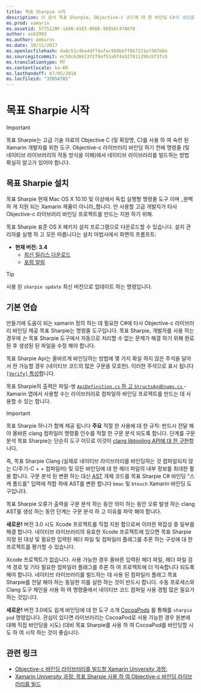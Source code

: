 ```yaml
---
title: 목표 Sharpie 시작
description: 이 문서 목표 Sharpie, Objective-c 코드에 대 한 바인딩 C#의 생성을 자동화 하는 데이 도구는 높은 수준의 개요를 제공 합니다.
ms.prod: xamarin
ms.assetid: 577512BF-1A90-41E5-89DE-9E056C478678
author: asb3993
ms.author: amburns
ms.date: 10/11/2017
ms.openlocfilehash: da8c51c4ba4df74afac950bbff867221e7307d6e
ms.sourcegitcommit: ec50c626613f2f9af51a9f4a52781129bcbf3fcb
ms.translationtype: MT
ms.contentlocale: ko-KR
ms.lasthandoff: 07/05/2018
ms.locfileid: "37854781"
---
```

# <a name="getting-started-with-objective-sharpie"></a>목표 Sharpie 시작

> [!IMPORTANT]
> 목표 Sharpie는 고급 기술 자료의 Objective C (및 확장명, C)를 사용 하 여 숙련 된 Xamarin 개발자를 위한 도구. Objective-c 라이브러리 바인딩 하기 전에 명령줄 (및 네이티브 라이브러리의 작동 방식을 이해)에서 네이티브 라이브러리를 빌드하는 방법 확실히 알고가 있어야 합니다.

<a name="installing" />

## <a name="installing-objective-sharpie"></a>목표 Sharpie 설치

목표 Sharpie 현재 Mac OS X 10.10 및 이상에서 독립 실행형 명령줄 도구 이며 _완벽 하 게 지원 되는 Xamarin 제품이 아니라_합니다. 만 사용할 고급 개발자가 타사 Objective-c 라이브러리 바인딩 프로젝트를 만드는 지원 하기 위해.

목표 Sharpie 표준 OS X 패키지 설치 프로그램으로 다운로드할 수 있습니다.
설치 관리자를 실행 하 고 모든 따릅니다는 설치 마법사에서 화면의 프롬프트:

- **현재 버전: 3.4**
  - [최신 릴리스 다운로드](https://dl.xamarin.com/objective-sharpie/ObjectiveSharpie.pkg)
  - [포럼 알림](https://forums.xamarin.com/discussion/104800/objective-sharpie-3-4)

> [!TIP]
> 사용 된 `sharpie update` 최신 버전으로 업데이트 하는 명령입니다.

## <a name="basic-walkthrough"></a>기본 연습

만들기에 도움이 되는 xamarin 정의 하는 데 필요한 C#에 타사 Objective-c 라이브러리 바인딩 제공 목표 Sharpie는 명령줄 도구입니다.
목표 Sharpie, 개발자를 사용 하는 경우에 *는* 목표 Sharpie 도구에서 자동으로 처리할 수 없는 문제가 해결 하기 위해 완료 된 후 생성된 된 파일을 수정 해야 합니다.

목표 Sharpie Api는 올바르게 바인딩하는 방법에 몇 가지 확실 하지 않은 주석을 달아서 한 가능할 경우 (네이티브 코드의 많은 구문을 모호한).
이러한 주석으로 표시 됩니다 [ `[Verify]` 특성](~/cross-platform/macios/binding/objective-sharpie/platform/verify.md)합니다.

목표 Sharpie의 출력은 파일-쌍 [ `ApiDefinition.cs` 하 고 `StructsAndEnums.cs` ](~/cross-platform/macios/binding/objective-sharpie/platform/apidefinitions-structsandenums.md) -Xamarin 앱에서 사용할 수는 라이브러리로 컴파일하 바인딩 프로젝트를 만드는 데 사용할 수 있는 합니다.

> [!IMPORTANT]
> 목표 Sharpie 하나가 함께 제공 됩니다 **주요** 적절 한 사용에 대 한 규칙: 반드시 전달 해야 올바른 clang 컴파일러 명령줄 인수를 적절 한 구문 분석 되도록 합니다. 단계를 구문 분석 목표 Sharpie는 단순히 도구 이므로 이것이 [clang libtooling API에 대 한 구현](http://clang.llvm.org/docs/LibTooling.html)합니다.

즉, 목표 Sharpie Clang (실제로 네이티브 라이브러리를 바인딩하는 것 컴파일되지 않는 C/주기-C + + 컴파일러) 및 모든 바인딩에 대 한 헤더 파일의 내부 정보를 최대한 활용 합니다.
구문 분석 된 변환 하는 대신 [AST](http://en.wikipedia.org/wiki/Abstract_syntax_tree) 개체 코드를 목표 Sharpie C# 바인딩 "스 캐 폴드를" 입력에 적합 하에 AST를 변환 합니다 `bmac` 및 `btouch` Xamarin 바인딩 도구입니다.

목표 Sharpie 오류가 출력을 구문 분석 하는 동안 의미 하는 동안 오류 발생 하는 clang AST를 생성 하는 동안 단계는 구문 분석 하 고 이유를 파악 해야 합니다.

**새로운!** 버전 3.0 시도 Xcode 프로젝트를 직접 지원 함으로써 이러한 복잡성 중 일부를 해결 합니다. 네이티브 라이브러리의 유효한 Xcode 프로젝트에 있으면 목표 Sharpie 지정 된 대상 및 필요한 입력된 헤더 파일 및 컴파일러 플래그를 추론 하는 구성에 대 한 프로젝트를 평가할 수 있습니다.

Xcode 프로젝트가 없습니다. 사용 가능한 경우 올바른 입력된 헤더 파일, 헤더 파일 검색 경로 및 기타 필요한 컴파일러 플래그를 추론 하 여 프로젝트에 더 익숙합니다 되도록 해야 합니다. 네이티브 라이브러리를 빌드하는 데 사용 된 컴파일러 플래그 목표 Sharpie를 전달 해야 하는 동일한 지를 실현 하는 것이 반드시 합니다. 수동 프로세스와 Clang 도구 체인을 사용 하 여 명령줄에서 네이티브 코드 컴파일 사용 경험 많은 필요가 하는 것입니다.

**새로운!** 버전 3.0에도 쉽게 바인딩에 대 한 도구 소개 [CocoaPods](https://cocoapods.org) 를 통해를 `sharpie pod` 명령입니다.
관심이 있다면 라이브러리는 CocoaPod로 사용 가능한 경우 원본에 대해 직접 바인딩을 시도) (대비 목표 Sharpie를 사용 하 여 CocoaPod를 바인딩할 시도 하 여 시작 하는 것이 좋습니다.

## <a name="related-links"></a>관련 링크

- [Objective-c 바인딩 라이브러리를 빌드할 Xamarin University 과정:](https://university.xamarin.com/classes/track/all#building-an-objective-c-bindings-library)
- [Xamarin University 과정: 목표 Sharpie 사용 하 여 Objective-c 바인딩 라이브러리를 빌드](https://university.xamarin.com/classes/track/all#build-an-objective-c-bindings-library-with-objective-sharpie)